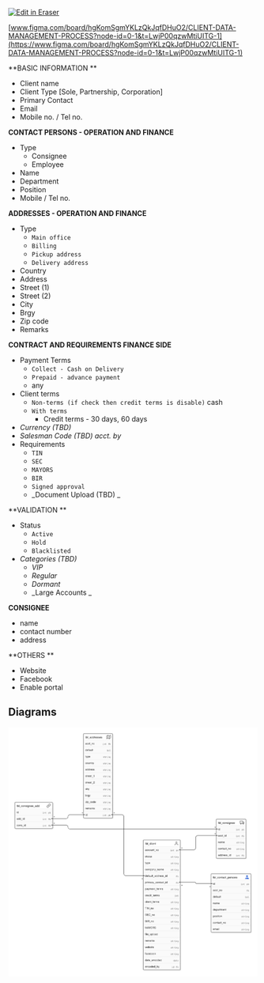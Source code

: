 <p><a target="_blank" href="https://app.eraser.io/workspace/UBo8FJwbJ6GkqIkayFCN" id="edit-in-eraser-github-link"><img alt="Edit in Eraser" src="https://firebasestorage.googleapis.com/v0/b/second-petal-295822.appspot.com/o/images%2Fgithub%2FOpen%20in%20Eraser.svg?alt=media&amp;token=968381c8-a7e7-472a-8ed6-4a6626da5501"></a></p>

 [﻿www.figma.com/board/hgKomSgmYKLzQkJqfDHuO2/CLIENT-DATA-MANAGEMENT-PROCESS?node-id=0-1&t=LwjP00qzwMtiUITG-1](https://www.figma.com/board/hgKomSgmYKLzQkJqfDHuO2/CLIENT-DATA-MANAGEMENT-PROCESS?node-id=0-1&t=LwjP00qzwMtiUITG-1) 



**BASIC INFORMATION **

- Client name
- Client Type [Sole, Partnership, Corporation]
- Primary Contact
- Email
- Mobile no. / Tel no.


**CONTACT PERSONS - OPERATION AND FINANCE**

- Type
    - Consignee
    - Employee
- Name
- Department
- Position
- Mobile / Tel no.


**ADDRESSES - OPERATION AND FINANCE**

- Type 
    - `Main office` 
    - `Billing` 
    - `Pickup address ` 
    - `Delivery address` 
- Country
- Address
- Street (1)
- Street (2)
- City
- Brgy
- Zip code
- Remarks

**CONTRACT AND REQUIREMENTS  FINANCE SIDE**

- Payment Terms
    - `Collect - Cash on Delivery` 
    - `Prepaid - advance payment` 
    - any
- Client terms
    - `Non-terms (if check then credit terms is disable)` cash
    - `With terms` 
        - Credit terms - 30 days, 60 days
- _Currency (TBD)_
- _Salesman Code (TBD) acct. by_
- Requirements 
    - `TIN` 
    - `SEC` 
    - `MAYORS` 
    - `BIR` 
    - `Signed approval`  
    - _Document Upload (TBD) _

**VALIDATION **

- Status
    - `Active` 
    - `Hold` 
    - `Blacklisted` 
- _Categories (TBD)_
    - _VIP_
    - _Regular_
    - _Dormant_
    - _Large Accounts _


**CONSIGNEE**

- name
- contact number
- address


**OTHERS **

- Website
- Facebook
- Enable portal



<!-- eraser-additional-content -->
## Diagrams
<!-- eraser-additional-files -->
<a href="/CLIENT’S DATA MANAGEMENT-entity-relationship-1.eraserdiagram" data-element-id="rhNZuuNxTKbYKYkQRwHQM"><img src="/.eraser/UBo8FJwbJ6GkqIkayFCN___sKkFHJpiYsXPcATzOBluVMUS1rx2___---diagram----298d8d532dba762600a33372522dc8bd.png" alt="" data-element-id="rhNZuuNxTKbYKYkQRwHQM" /></a>
<!-- end-eraser-additional-files -->
<!-- end-eraser-additional-content -->
<!--- Eraser file: https://app.eraser.io/workspace/UBo8FJwbJ6GkqIkayFCN --->